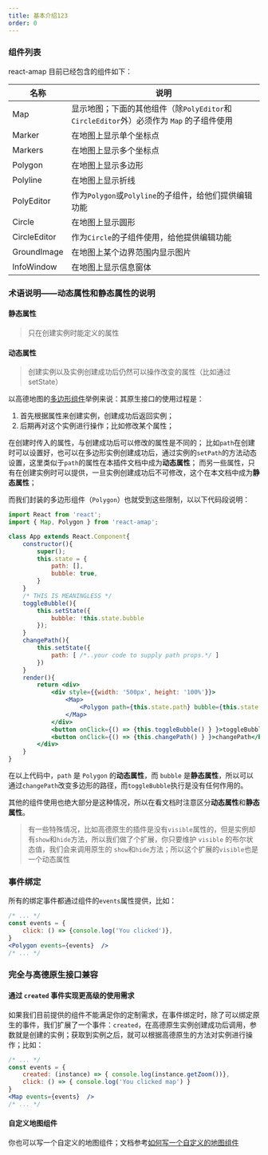 ```yaml
---
title: 基本介绍123
order: 0
---
```


### 组件列表

react-amap 目前已经包含的组件如下：

| 名称 | 说明 |
|------|------|
| Map | 显示地图；下面的其他组件（除`PolyEditor`和`CircleEditor`外）必须作为 `Map` 的子组件使用|
| Marker | 在地图上显示单个坐标点 |
| Markers | 在地图上显示多个坐标点 |
| Polygon | 在地图上显示多边形 |
| Polyline |在地图上显示折线 |
| PolyEditor | 作为`Polygon`或`Polyline`的子组件，给他们提供编辑功能 |
| Circle | 在地图上显示圆形 |
| CircleEditor | 作为`Circle`的子组件使用，给他提供编辑功能 |
| GroundImage | 在地图上某个边界范围内显示图片 |
| InfoWindow | 在地图上显示信息窗体 |

### 术语说明——**动态属性**和**静态属性**的说明


#### 静态属性
> 只在创建实例时能定义的属性

#### 动态属性
> 创建实例以及实例创建成功后仍然可以操作改变的属性（比如通过 setState）



以高德地图的[多边形组件](http://lbs.amap.com/api/javascript-api/reference/overlay#Polygon)举例来说：其原生接口的使用过程是：

1. 首先根据属性来创建实例，创建成功后返回实例；
2. 后期再对这个实例进行操作；比如修改某个属性；

在创建时传入的属性，与创建成功后可以修改的属性是不同的；
比如`path`在创建时可以设置好，也可以在多边形实例创建成功后，通过实例的`setPath`的方法动态设置，这里类似于`path`的属性在本插件文档中成为**动态属性**；
而另一些属性，只有在创建实例时可以提供，一旦实例创建成功后不可修改，这个在本文档中成为**静态属性**；

而我们封装的多边形组件（`Polygon`）也就受到这些限制，以以下代码段说明：

```jsx 
import React from 'react';
import { Map, Polygon } from 'react-amap';

class App extends React.Component{
    constructor(){
        super();
        this.state = {
            path: [],
            bubble: true,
        }
    }
    /* THIS IS MEANINGLESS */
    toggleBubble(){
        this.setState({
            bubble: !this.state.bubble
        });
    }
    changePath(){
        this.setState({
            path: [ /*..your code to supply path props.*/ ]
        })
    }
    render(){
        return <div>
            <div style={{width: '500px', height: '100%'}}>
                <Map>
                    <Polygon path={this.state.path} bubble={this.state.bubble}/>
                </Map>
            </div>
            <button onClick={() => {this.toggleBubble() } }>toggleBubble</button>
            <button onClick={() => {this.changePath() } }>changePath</button>
        </div>
    }
}
```

在以上代码中，`path` 是 `Polygon` 的**动态属性**，而 `bubble` 是**静态属性**，所以可以通过`changePath`改变多边形的路径，而`toggleBubble`执行是没有任何作用的。

其他的组件使用也绝大部分是这种情况，所以在看文档时注意区分**动态属性**和**静态属性**。


> 有一些特殊情况，比如高德原生的插件是没有`visible`属性的，但是实例却有`show`和`hide`方法，所以我们做了个扩展，你只要维护 `visible` 的布尔状态值，我们会来调用原生的 `show`和`hide`方法；所以这个扩展的`visible`也是一个动态属性


### 事件绑定

所有的绑定事件都通过组件的`events`属性提供，比如：
```jsx
/* ... */
const events = {
    click: () => {console.log('You clicked')},
}
<Polygon events={events}  />
/* ... */
```
### 完全与高德原生接口兼容

#### 通过 `created` 事件实现更高级的使用需求

如果我们目前提供的组件不能满足你的定制需求，在事件绑定时，除了可以绑定原生的事件，我们扩展了一个事件：`created`，在高德原生实例创建成功后调用，参数就是创建的实例；获取到实例之后，就可以根据高德原生的方法对实例进行操作；比如：

```jsx
/* ... */
const events = {
    created: (instance) => { console.log(instance.getZoom())},
    click: () => { console.log('You clicked map') }
}
<Map events={events}  />
/* ... */
```

#### 自定义地图组件

你也可以写一个自定义的地图组件；文档参考[如何写一个自定义的地图组件](/articles/extend)
